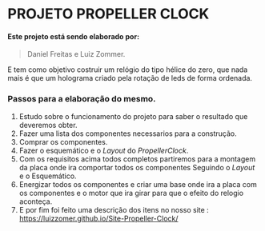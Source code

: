 # PROJETO PROPELLER CLOCK
#### Este projeto está sendo elaborado por: 
> Daniel Freitas e Luiz Zommer.

E tem como objetivo costruir um relógio do tipo hélice do zero, que nada mais é que um holograma criado pela rotação de leds de forma ordenada.
### Passos para a elaboração do mesmo.
1. Estudo sobre o funcionamento do projeto para saber o resultado que deveremos obter.
2. Fazer uma lista dos componentes necessarios para a construção.
3. Comprar os componentes.
4. Fazer o esquemático e o *Layout* do *PropellerClock*.
5. Com os requisitos acima todos completos partiremos para a montagem da placa onde ira comportar todos os componentes Seguindo o *Layout* e o Esquemático.
6. Energizar todos os componentes e criar uma base onde ira a placa com os componentes e o motor que ira girar para que o efeito do relogio aconteça.
7. E por fim foi feito uma descrição dos itens no nosso site : https://luizzomer.github.io/Site-Propeller-Clock/
